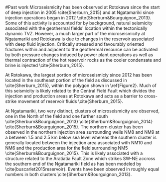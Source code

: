 #Past work
Microseismicity has been observed at Rotokawa since the start of deep injection in 2005 \cite{Sherburn_2015} and at Ngatamariki since injection operations began in 2012 \cite{Sherburn&Bourguignon_2013}. Some of this activity is accounted for by background, natural seismicity associated with the geothermal fields' location within the tectonically dynamic TVZ. However, a much larger part of the microseismicity at Ngatamariki and Rotokawa is due to changes in the reservoir associated with deep fluid injection. Critically stressed and favourably oriented fractures within and adjacent to the geothermal resource can be activated by both pressure changes induced by power plant operations as well as thermal contraction of the hot reservoir rocks as the cooler condensate and brine is injected \cite{Sherburn_2015}.

At Rotokawa, the largest portion of microseismiciy since 2012 has been located in the southeast portion of the field as discussed in \cite{Sherburn_2015}, within the polygon shown in \ref{Figure2}. Much of this seismicity is likely related to the Central Field Fault which divides the injection and production areas at Rotokawa and acts as a barrier to cross-strike movement of reservoir fluids \cite{Sherburn_2015}. 

At Ngatamariki, two very distinct, clusters of microseismicity are observed, one in the North of the field and one further south \cite{Sherburn&Bourguignon_2013} \cite{Sherburn&Bourguignon_2014} \cite{Sherburn&Bourguignon_2015}. The northern cluster has been observed in the northern injection area surrounding wells NM8 and NM9 at a between 1.5 and 2.5 km below sea level whereas the southern cluster is generally located between the injection area associated with NM10 and NM6 and the production area for the field surrounding NM5 \cite{Sherburn&Bourguignon_2015}. This is likely associated with a structure related to the Aratiatia Fault Zone which strikes SW-NE accross the southern end of the Ngatamariki field as has been modeled by \cite{buscarlet2015reservoir}. Events have been observed in roughly equal numbers in both clusters \cite{Sherburn&Bourguignon_2013}.